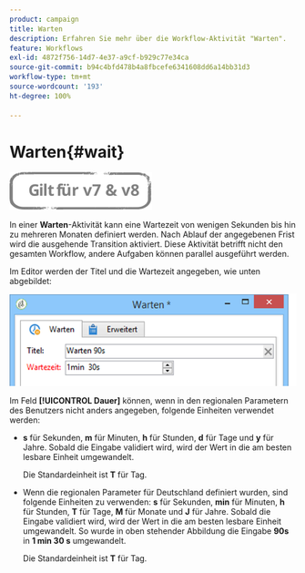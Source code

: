 ```yaml
---
product: campaign
title: Warten
description: Erfahren Sie mehr über die Workflow-Aktivität "Warten".
feature: Workflows
exl-id: 4872f756-14d7-4e37-a9cf-b929c77e34ca
source-git-commit: b94c4bfd478b4a8fbcefe6341608dd6a14bb31d3
workflow-type: tm+mt
source-wordcount: '193'
ht-degree: 100%

---
```


# Warten{#wait}

![](../../assets/common.svg)

In einer **Warten**-Aktivität kann eine Wartezeit von wenigen Sekunden bis hin zu mehreren Monaten definiert werden. Nach Ablauf der angegebenen Frist wird die ausgehende Transition aktiviert. Diese Aktivität betrifft nicht den gesamten Workflow, andere Aufgaben können parallel ausgeführt werden.

Im Editor werden der Titel und die Wartezeit angegeben, wie unten abgebildet:

![](assets/edit_wait.png)

Im Feld **[!UICONTROL Dauer]** können, wenn in den regionalen Parametern des Benutzers nicht anders angegeben, folgende Einheiten verwendet werden:

* **s** für Sekunden, **m** für Minuten, **h** für Stunden, **d** für Tage und **y** für Jahre. Sobald die Eingabe validiert wird, wird der Wert in die am besten lesbare Einheit umgewandelt.

   Die Standardeinheit ist **T** für Tag.

* Wenn die regionalen Parameter für Deutschland definiert wurden, sind folgende Einheiten zu verwenden: **s** für Sekunden, **min** für Minuten, **h** für Stunden, **T** für Tage, **M** für Monate und **J** für Jahre. Sobald die Eingabe validiert wird, wird der Wert in die am besten lesbare Einheit umgewandelt. So wurde in oben stehender Abbildung die Eingabe **90s** in **1 min 30 s** umgewandelt.

   Die Standardeinheit ist **T** für Tag.
